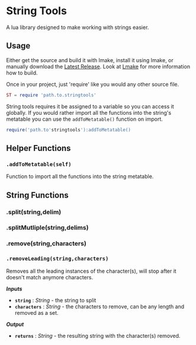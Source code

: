 # String Tools
A lua library designed to make working with strings easier.

## Usage
Either get the source and build it with lmake, install it using lmake, or manually download the [Latest Release](https://github.com/snsvrno/stringtools-lua/releases/latest). Look at [Lmake](https://github.com/snsvrno/lmake-rs) for more information how to build.

Once in your project, just 'require' like you would any other source file.

```lua
ST = require 'path.to.stringtools'
``` 

String tools requires it be assigned to a variable so you can access it globally. If you would rather import all the functions into the string's metatable you can use the `addToMetatable()` function on import.

```lua
require('path.to'stringtools'):addToMetatable()
```

## Helper Functions

### `.addToMetatable(self)`
Function to import all the functions into the string metatable.

## String Functions

### .split(string,delim)

### .splitMutliple(string,delims)

### .remove(string,characters)

### `.removeLeading(string,characters)`
Removes all the leading instances of the character(s), will stop after it doesn't match anymore characters.

***Inputs***
- **`string`** : *String* - the string to split
- **`characters`** : *String* - the characters to remove, can be any length and removed as a set.

***Output***
- **`returns`** : *String* - the resulting string with the character(s) removed.
